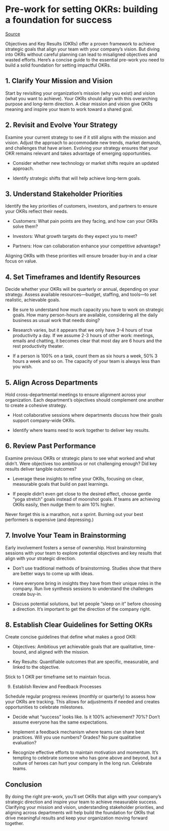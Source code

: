 # Pre-work for setting OKRs: building a foundation for success

[Source](https://eleganthack.com/pre-work-for-setting-okrs/)

Objectives and Key Results (OKRs) offer a proven framework to achieve strategic goals that align your team with your company’s vision. But diving into OKRs without careful planning can lead to misaligned objectives and wasted efforts. Here’s a concise guide to the essential pre-work you need to build a solid foundation for setting impactful OKRs.

## 1. Clarify Your Mission and Vision

Start by revisiting your organization’s mission (why you exist) and vision (what you want to achieve). Your OKRs should align with this overarching purpose and long-term direction. A clear mission and vision give OKRs meaning and inspire your team to work toward a shared goal.

## 2. Revisit and Evolve Your Strategy

Examine your current strategy to see if it still aligns with the mission and vision. Adjust the approach to accommodate new trends, market demands, and challenges that have arisen. Evolving your strategy ensures that your OKR remains relevant and takes advantage of emerging opportunities.

* Consider whether new technology or market shifts require an updated approach.

* Identify strategic shifts that will help achieve long-term goals.

## 3. Understand Stakeholder Priorities

Identify the key priorities of customers, investors, and partners to ensure your OKRs reflect their needs.

* Customers: What pain points are they facing, and how can your OKRs solve them?

* Investors: What growth targets do they expect you to meet?

* Partners: How can collaboration enhance your competitive advantage?

Aligning OKRs with these priorities will ensure broader buy-in and a clear focus on value.

## 4. Set Timeframes and Identify Resources

Decide whether your OKRs will be quarterly or annual, depending on your strategy. Assess available resources—budget, staffing, and tools—to set realistic, achievable goals.

* Be sure to understand how much capacity you have to work on strategic goals. How many person-hours are available, considering all the daily business as usual work that needs doing?

* Research varies, but it appears that we only have 3-4 hours of true productivity a day. If we assume 2-3 hours of other work: meetings, emails and chatting, it becomes clear that most day are 6 hours and the rest productivity theater.

* If a person is 100% on a task, count them as six hours a week, 50% 3 hours a week and so on. The capacity of your team is always less than you wish.

## 5. Align Across Departments

Hold cross-departmental meetings to ensure alignment across your organization. Each department’s objectives should complement one another to create a cohesive strategy.

* Host collaborative sessions where departments discuss how their goals support company-wide OKRs.

* Identify where teams need to work together to deliver key results.

## 6. Review Past Performance

Examine previous OKRs or strategic plans to see what worked and what didn’t. Were objectives too ambitious or not challenging enough? Did key results deliver tangible outcomes?

* Leverage these insights to refine your OKRs, focusing on clear, measurable goals that build on past learnings. 
  
* If people didn’t even get close to the desired effect, choose gentle “yoga stretch” goals instead of moonshot goals. If teams are achieving OKRs easily, then nudge them to aim 10% higher.

Never forget this is a marathon, not a sprint. Burning out your best performers is expensive (and depressing.)

## 7. Involve Your Team in Brainstorming

Early involvement fosters a sense of ownership. Host brainstorming sessions with your team to explore potential objectives and key results that align with your strategic direction.

* Don’t use traditional methods of brainstorming. Studies show that there are better ways to come up with ideas.

* Have everyone bring in insights they have from their unique roles in the company. Run live synthesis sessions to understand the challenges  create buy-in.

* Discuss potential solutions, but let people “sleep on it” before choosing a direction. It’s important to get the direction of the company right.

## 8. Establish Clear Guidelines for Setting OKRs

Create concise guidelines that define what makes a good OKR:

* Objectives: Ambitious yet achievable goals that are qualitative, time-bound, and aligned with the mission.

* Key Results: Quantifiable outcomes that are specific, measurable, and linked to the objective.

Stick to 1 OKR per timeframe set to maintain focus.

9. Establish Review and Feedback Processes

Schedule regular progress reviews (monthly or quarterly) to assess how your OKRs are tracking. This allows for adjustments if needed and creates opportunities to celebrate milestones.

* Decide what “success” looks like. Is it 100% achievement? 70%? Don’t assume everyone has the same expectations.

* Implement a feedback mechanism where teams can share best practices. Will you use numbers? Grades? No pure qualitative evaluation?

* Recognize effective efforts to maintain motivation and momentum. It’s tempting to celebrate someone who has gone above and beyond, but a culture of heroes can hurt your company in the long run. Celebrate teams.

## Conclusion

By doing the right pre-work, you’ll set OKRs that align with your company’s strategic direction and inspire your team to achieve measurable success. Clarifying your mission and vision, understanding stakeholder priorities, and aligning across departments will help build the foundation for OKRs that drive meaningful results and keep your organization moving forward together.
